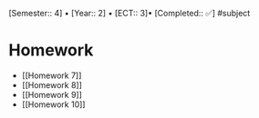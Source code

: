 [Semester:: 4]   •   [Year:: 2]   •   [ECT:: 3]• [Completed:: ✅]
#subject 

# Homework
- [[Homework 7]]
- [[Homework 8]]
- [[Homework 9]]
- [[Homework 10]]
